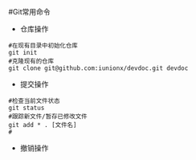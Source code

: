#Git常用命令
+ 仓库操作
```
#在现有目录中初始化仓库
git init
#克隆现有的仓库
git clone git@github.com:iunionx/devdoc.git devdoc
```
+ 提交操作
```
#检查当前文件状态
git status
#跟踪新文件/暂存已修改文件
git add * . [文件名]
#
```
+ 撤销操作